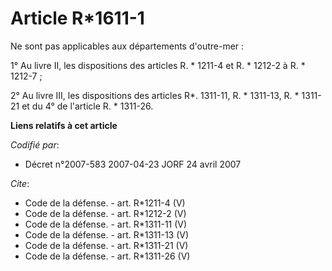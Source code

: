 # Article R*1611-1

Ne sont pas applicables aux départements d'outre-mer : 

1° Au livre II, les dispositions des articles R. * 1211-4 et R. * 1212-2 à R. * 1212-7 ; 

2° Au livre III, les dispositions des articles R*. 1311-11, R. * 1311-13, R. * 1311-21 et du 4° de l'article R. * 1311-26.

**Liens relatifs à cet article**

_Codifié par_:

  - Décret n°2007-583 2007-04-23 JORF 24 avril 2007

_Cite_:

  - Code de la défense. - art. R*1211-4 (V)
  - Code de la défense. - art. R*1212-2 (V)
  - Code de la défense. - art. R*1311-11 (V)
  - Code de la défense. - art. R*1311-13 (V)
  - Code de la défense. - art. R*1311-21 (V)
  - Code de la défense. - art. R*1311-26 (V)
